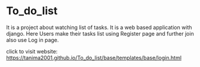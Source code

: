 # To_do_list
It is a project about watching list of tasks. It is a web based application with django. Here Users make their tasks list using  Register  page and further join also use Log in page.  

click to visit website: https://tanima2001.github.io/To_do_list/base/templates/base/login.html


